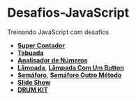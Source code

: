 # Desafios-JavaScript
 Treinando JavaScript com desafios
- <a href="https://nando006.github.io/Desafios-JavaScript/ex003-SuperContador/ex003.html" target="_blank"><strong>Super Contador</strong></a>
- <a href="https://nando006.github.io/Desafios-JavaScript/ex004-Tabuada/ex004.html" target="_blank"><strong>Tabuada</strong></a>
- <a href="https://nando006.github.io/Desafios-JavaScript/ex005-AnalisadorDeNumeros/ex005.html" target="_blank"><strong>Analisador de Números</strong></a>
- <a href="https://nando006.github.io/Desafios-JavaScript/Desafio-Lampada/lampada.html" target="_blank"><strong>Lâmpada</strong></a>, <a href="https://nando006.github.io/Desafios-JavaScript/Desafio-Lampada-UmBotao/lampada.html" target="_blank"><strong>Lâmpada Com Um Button</strong></a>
- <a href="https://nando006.github.io/Desafios-JavaScript/Desafio-Semaforo/semafaro.html" target="_blank"><strong>Semáforo</strong></a>, <a href="https://nando006.github.io/Desafios-JavaScript/Semaforo-OutroMetodo/" target="_blank"><strong>Semáforo Outro Método</strong></a>
- <a href="https://nando006.github.io/Desafios-JavaScript/Slideshow/index.html" target="_blank"><strong>Slide Show</strong></a>
- <a href="https://nando006.github.io/Desafios-JavaScript/DRUM-KIT/index.html" target="_blank"><strong>DRUM KIT</strong></a>
